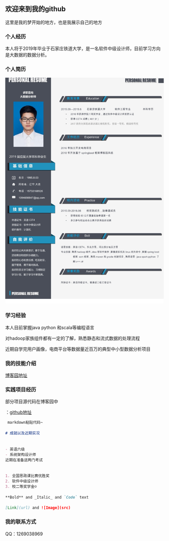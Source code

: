 ## 欢迎来到我的github

这里是我的梦开始的地方，也是我展示自己的地方




### 个人经历

本人将于2019年毕业于石家庄铁道大学，是一名软件中级设计师，目前学习方向是大数据的数据分析。

### 个人简历
![个人简历](https://github.com/dp2017/dp2017.github.io/raw/master/jianli/photo.png)


### 学习经验

本人目前掌握java python 和scala等编程语言

对hadoop家族组件都有一定的了解，熟悉静态和流式数据的处理流程

近期自学完用户画像，电商平台等数据量近百万的典型中小型数据分析项目



### 我的技能介绍

[博客园地址](https://home.cnblogs.com/u/du1269038969/)

### 实践项目经历
部分项目源代码在博客园中

：[github地址](https://github.com/dp2017/math)



```markdown
 markdown粘贴代码~

# 成就以及近期实况


- 英语六级
- 系统架构设计师
近期在准备这两门考试


1. 全国思政课比赛优胜奖
2. 软件中级设计师
3. 校二等奖学金☺

**Bold** and _Italic_ and `Code` text

[Link](url) and ![Image](src)
```

### 我的联系方式

QQ：1269038969


